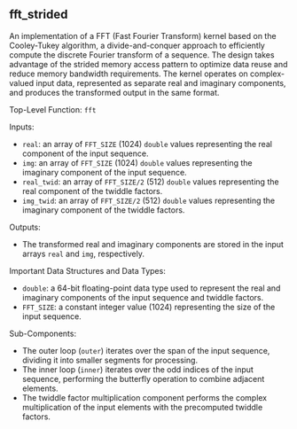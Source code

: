 ## fft_strided

An implementation of a FFT (Fast Fourier Transform) kernel based on the Cooley-Tukey algorithm, a divide-and-conquer approach to efficiently compute the discrete Fourier transform of a sequence. The design takes advantage of the strided memory access pattern to optimize data reuse and reduce memory bandwidth requirements. The kernel operates on complex-valued input data, represented as separate real and imaginary components, and produces the transformed output in the same format.

Top-Level Function: `fft`

Inputs:

- `real`: an array of `FFT_SIZE` (1024) `double` values representing the real component of the input sequence.
- `img`: an array of `FFT_SIZE` (1024) `double` values representing the imaginary component of the input sequence.
- `real_twid`: an array of `FFT_SIZE/2` (512) `double` values representing the real component of the twiddle factors.
- `img_twid`: an array of `FFT_SIZE/2` (512) `double` values representing the imaginary component of the twiddle factors.

Outputs:

- The transformed real and imaginary components are stored in the input arrays `real` and `img`, respectively.

Important Data Structures and Data Types:

- `double`: a 64-bit floating-point data type used to represent the real and imaginary components of the input sequence and twiddle factors.
- `FFT_SIZE`: a constant integer value (1024) representing the size of the input sequence.

Sub-Components:

- The outer loop (`outer`) iterates over the span of the input sequence, dividing it into smaller segments for processing.
- The inner loop (`inner`) iterates over the odd indices of the input sequence, performing the butterfly operation to combine adjacent elements.
- The twiddle factor multiplication component performs the complex multiplication of the input elements with the precomputed twiddle factors.